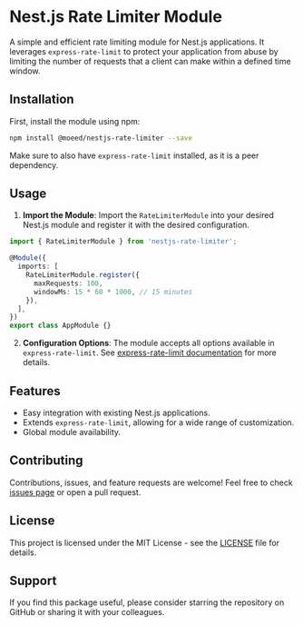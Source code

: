 
# Nest.js Rate Limiter Module

A simple and efficient rate limiting module for Nest.js applications. It leverages `express-rate-limit` to protect your application from abuse by limiting the number of requests that a client can make within a defined time window.

## Installation

First, install the module using npm:

```bash
npm install @moeed/nestjs-rate-limiter --save
```

Make sure to also have `express-rate-limit` installed, as it is a peer dependency.

## Usage

1. **Import the Module**:
   Import the `RateLimiterModule` into your desired Nest.js module and register it with the desired configuration.

```typescript
import { RateLimiterModule } from 'nestjs-rate-limiter';

@Module({
  imports: [
    RateLimiterModule.register({
      maxRequests: 100,
      windowMs: 15 * 60 * 1000, // 15 minutes
    }),
  ],
})
export class AppModule {}
```

2. **Configuration Options**:
   The module accepts all options available in `express-rate-limit`. See [express-rate-limit documentation](https://www.npmjs.com/package/express-rate-limit) for more details.

## Features

- Easy integration with existing Nest.js applications.
- Extends `express-rate-limit`, allowing for a wide range of customization.
- Global module availability.

## Contributing

Contributions, issues, and feature requests are welcome! Feel free to check [issues page](link-to-issues-page) or open a pull request.

## License

This project is licensed under the MIT License - see the [LICENSE](LICENSE.md) file for details.

## Support

If you find this package useful, please consider starring the repository on GitHub or sharing it with your colleagues.

